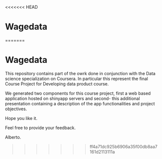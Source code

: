 <<<<<<< HEAD
# Wagedata
=======
# Wagedata

This repository contains part of the owrk done in conjunction with the Data science specialization on Coursera.
In particular this represent the final Course Project for Developing data product course.

We generated two components for this course project, first a web based application hosted on shinyapp servers and second- this additional 
presentation containing a description of the app functionalities and project objectives.

Hope you like it.

Feel free to provide your feedback.

Alberto.
>>>>>>> ff4a71dc925b6906a35f00db8aa7161d2113111a
